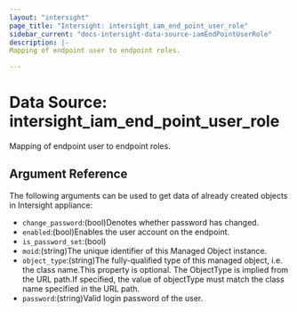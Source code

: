 ```yaml
---
layout: "intersight"
page_title: "Intersight: intersight_iam_end_point_user_role"
sidebar_current: "docs-intersight-data-source-iamEndPointUserRole"
description: |-
Mapping of endpoint user to endpoint roles.

---
```


# Data Source: intersight_iam_end_point_user_role
Mapping of endpoint user to endpoint roles.

## Argument Reference
The following arguments can be used to get data of already created objects in Intersight appliance:
* `change_password`:(bool)Denotes whether password has changed.
* `enabled`:(bool)Enables the user account on the endpoint.
* `is_password_set`:(bool)
* `moid`:(string)The unique identifier of this Managed Object instance.
* `object_type`:(string)The fully-qualified type of this managed object, i.e. the class name.This property is optional. The ObjectType is implied from the URL path.If specified, the value of objectType must match the class name specified in the URL path.
* `password`:(string)Valid login password of the user.
